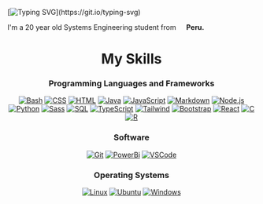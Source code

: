 
[![Typing SVG](https://readme-typing-svg.herokuapp.com/?lines=Hello,+I'm+David.;Hola,+soy+David.;)](https://git.io/typing-svg)

<p>I'm a 20 year old Systems Engineering student from <img src="https://cdn-icons-png.flaticon.com/512/197/197563.png" width="13"/> <b>Peru.</b> </p>


<div align="center">
  <h1>My Skills</h1>
  <h3>Programming Languages and Frameworks</h3>
  
  <p align="center">
  <a href="https://github.com/search?q=user%3ASammwyy1+language%3Abash"><img alt="Bash" src="https://img.shields.io/badge/Bash-121011.svg?logo=gnu-bash&logoColor=white"></a>
  <a href="https://github.com/search?q=user%3ASammwyy1+language%3Acss"><img alt="CSS" src="https://img.shields.io/badge/CSS-1572B6.svg?logo=css3&logoColor=white"></a>
  <a href="https://github.com/search?q=user%3ASammwyy1+language%3Ahtml"><img alt="HTML" src="https://img.shields.io/badge/HTML-E34F26.svg?logo=html5&logoColor=white"></a>
  <a href="https://github.com/search?q=user%3ASammwyy1+language%3Ajava"><img alt="Java" src="https://custom-icon-badges.demolab.com/badge/Java-007396.svg?logo=java&logoColor=white"></a>
  <a href="https://github.com/search?q=user%3ASammwyy1+language%3Ajavascript"><img alt="JavaScript" src="https://img.shields.io/badge/JavaScript-F7DF1E.svg?logo=javascript&logoColor=black"></a>
  <a href="https://github.com/search?q=user%3ASammwyy1+language%3Amarkdown"><img alt="Markdown" src="https://img.shields.io/badge/Markdown-000000.svg?logo=markdown&logoColor=white"></a>
  <a href="https://github.com/search?q=user%3ASammwyy1+language%3Ajavascript"><img alt="Node.js" src="https://img.shields.io/badge/Node.js-43853D.svg?logo=node.js&logoColor=white"></a>
  <a href="https://github.com/search?q=user%3ASammwyy1+language%3Apython"><img alt="Python" src="https://img.shields.io/badge/Python-14354C.svg?logo=python&logoColor=white"></a>
  <a href="https://github.com/search?q=user%3ASammwyy1+language%3Asass"><img alt="Sass" src="https://img.shields.io/badge/Sass-CC6699.svg?logo=sass&logoColor=white"></a>
  <a href="https://github.com/search?q=user%3ASammwyy1+language%3Asql"><img alt="SQL" src="https://custom-icon-badges.demolab.com/badge/SQL-025E8C.svg?logo=database&logoColor=white"></a>
  <a href="https://github.com/search?q=user%3ASammwyy1+language%3AtypeScript"><img alt="TypeScript" src="https://img.shields.io/badge/TypeScript-007ACC.svg?logo=typescript&logoColor=white"></a>
  <a href="https://img.shields.io/badge/Tailwind%20CSS-%2338B2AC.svg?logo=tailwind-css&logoColor=white"><img alt="Tailwind" src="https://img.shields.io/badge/Tailwind%20CSS-%2338B2AC.svg?logo=tailwind-css&logoColor=white"></a>
  <a href="https://img.shields.io/badge/Bootstrap-7952B3?logo=bootstrap&logoColor=fff"><img alt="Bootstrap" src="https://img.shields.io/badge/Bootstrap-7952B3?logo=bootstrap&logoColor=fff"></a>
  <a href="https://img.shields.io/badge/React-%2320232a.svg?logo=react&logoColor=%2361DAFB"><img alt="React" src="https://img.shields.io/badge/React-%2320232a.svg?logo=react&logoColor=%2361DAFB"></a>
  <a href="https://img.shields.io/badge/C-00599C?logo=c&logoColor=white"><img alt="C" src="https://img.shields.io/badge/C-00599C?logo=c&logoColor=white"></a>
  <a href="https://img.shields.io/badge/R-%23276DC3.svg?logo=r&logoColor=white"><img alt="R" src="https://img.shields.io/badge/R-%23276DC3.svg?logo=r&logoColor=white"></a>
  
  
  </p>

  <h3>Software</h3>
  <p align="center">
    <a href="#"><img alt="Git" src="https://img.shields.io/badge/Git-F05033.svg?logo=git&logoColor=white"></a>
    <a href="#"><img alt="PowerBi" src="https://custom-icon-badges.demolab.com/badge/Power%20BI-F1C912?logo=power-bi&logoColor=fff"></a>
    <a href="#"><img alt="VSCode" src="https://custom-icon-badges.demolab.com/badge/Visual%20Studio%20Code-0078d7.svg?logo=vsc&logoColor=white"></a>
  </p>

  <h3>Operating Systems</h3>
    <a href="#"><img alt="Linux" src="https://img.shields.io/badge/Linux-FCC624?logo=linux&logoColor=black"></a>
    <a href="#"><img alt="Ubuntu" src="https://img.shields.io/badge/Ubuntu-E95420?logo=ubuntu&logoColor=white"></a>
    <a href="#"><img alt="Windows" src="https://custom-icon-badges.demolab.com/badge/Windows-0078D6?logo=windows11&logoColor=white"></a>
    
</div>

